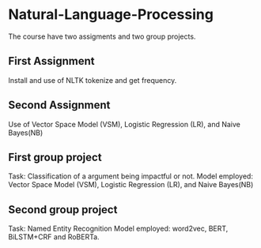 # Natural-Language-Processing

The course have two assigments and two group projects.

## First Assignment
Install and use of NLTK tokenize and get frequency.

## Second Assignment
Use of Vector Space Model (VSM), Logistic Regression (LR), and Naive Bayes(NB)

## First group project
Task: Classification of a argument being impactful or not.
Model employed: Vector Space Model (VSM), Logistic Regression (LR), and Naive Bayes(NB)

## Second group project
Task: Named Entity Recognition
Model employed: word2vec, BERT, BiLSTM+CRF and RoBERTa.
